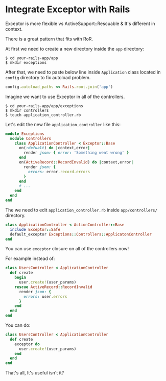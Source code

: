 # Integrate Exceptor with Rails
Exceptor is more flexible vs ActiveSupport::Rescuable & It's different in context.

There is a great pattern that fits with RoR.

At first we need to create a new directory inside the `app` directory:

    $ cd your-rails-app/app
    $ mkdir exceptions

After that, we need to paste below line inside `Application` class located in `config` directory to fix autoload problem.

```ruby
config.autoload_paths << Rails.root.join('app')
```

Imagine we want to use Exceptor in all of the controllers.

    $ cd your-rails-app/app/exceptions
    $ mkdir controllers
    $ touch application_controller.rb

Let's edit the new file `application_controller` like this:

```ruby
module Exceptions
  module Controllers
    class ApplicationController < Exceptor::Base
      on(:defualt) do |context,error|
        render json: { error: 'Something went wrong' }
      end
      on(ActiveRecord::RecordInvalid) do |context,error|
        render json: {
          errors: error.record.errors
        }  
      end
      # ...
    end
  end
end
```
The we need to edit `application_controller.rb` inside `app/controllers/` directory.

```ruby
class ApplicationController < ActionController::Base
  include Exceptor::Safe
  default_exceptor Exceptions::Controllers::ApplicatonController
end
```

You can use `exceptor` closure on all of the controllers now!

For example instead of:
```ruby
class UsersController < ApplicationController
  def create
    begin
      user.create!(user_params)
    rescue ActiveRecord::RecordInvalid
      render json: {
        errors: user.errors
      }
    end
  end
end
```
You can do:
```ruby
class UsersController < ApplicationController
  def create
    exceptor do
      user.create!(user_params)
    end
  end
end
```

That's all, It's useful isn't it?
